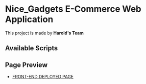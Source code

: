 # Nice_Gadgets E-Commerce Web Application

This project is made by **Harold's Team**

## Available Scripts

## Page Preview

- [FRONT-END DEPLOYED PAGE](https://fe-aug22-team-harold.github.io/nice_gadgets_FE/)
